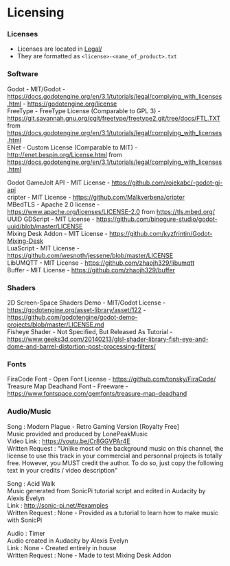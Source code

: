 # Licensing

### Licenses

* Licenses are located in [Legal/](Legal)
* They are formatted as `<license>-<name_of_product>.txt`

### Software
Godot - MIT/Godot - https://docs.godotengine.org/en/3.1/tutorials/legal/complying_with_licenses.html - https://godotengine.org/license
<br>
FreeType - FreeType License (Comparable to GPL 3) - https://git.savannah.gnu.org/cgit/freetype/freetype2.git/tree/docs/FTL.TXT from https://docs.godotengine.org/en/3.1/tutorials/legal/complying_with_licenses.html
<br>
ENet - Custom License (Comparable to MIT) - http://enet.bespin.org/License.html from https://docs.godotengine.org/en/3.1/tutorials/legal/complying_with_licenses.html

Godot GameJolt API - MIT License - https://github.com/rojekabc/-godot-gj-api
<br>
cripter - MIT License - https://github.com/Malkverbena/cripter
<br>
MBedTLS - Apache 2.0 license - https://www.apache.org/licenses/LICENSE-2.0 from https://tls.mbed.org/
<br>
UUID GDScript - MIT License - https://github.com/binogure-studio/godot-uuid/blob/master/LICENSE
<br>
Mixing Desk Addon - MIT License - https://github.com/kyzfrintin/Godot-Mixing-Desk
<br>
LuaScript - MIT License - https://github.com/wesnoth/jessene/blob/master/LICENSE
<br>
LibUMQTT - MIT License - https://github.com/zhaojh329/libumqtt
<br>
Buffer - MIT License - https://github.com/zhaojh329/buffer

### Shaders
2D Screen-Space Shaders Demo - MIT/Godot License - https://godotengine.org/asset-library/asset/122 - https://github.com/godotengine/godot-demo-projects/blob/master/LICENSE.md
<br>
Fisheye Shader - Not Specified, But Released As Tutorial - https://www.geeks3d.com/20140213/glsl-shader-library-fish-eye-and-dome-and-barrel-distortion-post-processing-filters/

### Fonts
FiraCode Font - Open Font License - https://github.com/tonsky/FiraCode/
<br>
Treasure Map Deadhand Font - Freeware - https://www.fontspace.com/gemfonts/treasure-map-deadhand

### Audio/Music
Song : Modern Plague - Retro Gaming Version [Royalty Free]
<br>
Music provided and produced by LonePeakMusic
<br>
Video Link : https://youtu.be/Cr8GGVPAr4E
<br>
Written Request : "Unlike most of the background music on this channel, the license to use this track in your commercial and personnal projects is totally free. However, you MUST credit the author. To do so, just copy the following text in your credits / video description"

Song : Acid Walk
<br>
Music generated from SonicPi tutorial script and edited in Audacity by Alexis Evelyn
<br>
Link : http://sonic-pi.net/#examples
<br>
Written Request : None - Provided as a tutorial to learn how to make music with SonicPi

Audio : Timer
<br>
Audio created in Audacity by Alexis Evelyn
<br>
Link : None - Created entirely in house
<br>
Written Request : None - Made to test Mixing Desk Addon

